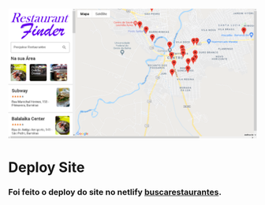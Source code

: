 <p align="center">
  <img src="https://github.com/Iann-rst/Busca-Restaurantes/blob/main/.github/restaurant-finder.png" alt="Restaurant Finder">
</p>

# Deploy Site
### Foi feito o deploy do site no netlify [buscarestaurantes](https://buscarestaurante.netlify.app).